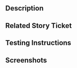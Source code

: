 ## Description

<!-- Provide a brief description of the changes in this pull request -->

## Related Story Ticket

<!-- Reference the related story ticket, if applicable -->

## Testing Instructions

<!-- Describe how to test the changes in this pull request -->

## Screenshots

<!-- If applicable, include screenshots or animated GIFs demonstrating the changes -->
